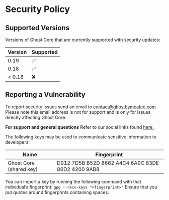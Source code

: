 # Security Policy

## Supported Versions

Versions of Ghost Core that are currently supported with security updates:

| Version | Supported          |
| ------- | ------------------ |
| 0.19    | :white_check_mark: |
| 0.18    | :white_check_mark: |
| < 0.18  | :x:                |

## Reporting a Vulnerability

To report security issues send an email to contact@ghostbymcafee.com
Please note this email address is not for support and is only for issues directly affecting Ghost Core.

**For support and general questions**
Refer to our social links found [here.](https://github.com/ghost-coin/ghost-core/blob/master/CONTRIBUTING.md#communication-channels)

The following keys may be used to communicate sensitive information to developers:

| Name | Fingerprint |
|------|-------------|
| Ghost Core (shared key) | D912 7D5B B52D 8662 A4C4  6A9C 83DE 80D2 4200 9AB8 |

You can import a key by running the following command with that individual’s fingerprint: `gpg --recv-keys "<fingerprint>"` Ensure that you put quotes around fingerprints containing spaces.